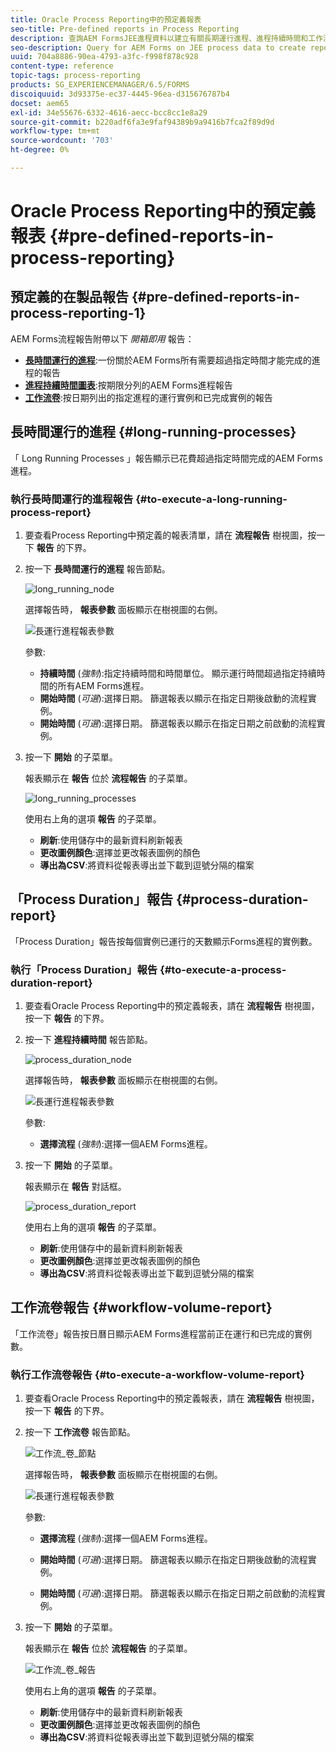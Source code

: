 ```yaml
---
title: Oracle Process Reporting中的預定義報表
seo-title: Pre-defined reports in Process Reporting
description: 查詢AEM FormsJEE進程資料以建立有關長期運行進程、進程持續時間和工作流卷的報告
seo-description: Query for AEM Forms on JEE process data to create reports on long running processes, Process duration, and Workflow volume
uuid: 704a8886-90ea-4793-a3fc-f998f878c928
content-type: reference
topic-tags: process-reporting
products: SG_EXPERIENCEMANAGER/6.5/FORMS
discoiquuid: 3d93375e-ec37-4445-96ea-d315676787b4
docset: aem65
exl-id: 34e55676-6332-4616-aecc-bcc8cc1e8a29
source-git-commit: b220adf6fa3e9faf94389b9a9416b7fca2f89d9d
workflow-type: tm+mt
source-wordcount: '703'
ht-degree: 0%

---
```


# Oracle Process Reporting中的預定義報表 {#pre-defined-reports-in-process-reporting}

## 預定義的在製品報告 {#pre-defined-reports-in-process-reporting-1}

AEM Forms流程報告附帶以下 *開箱即用* 報告：

* **[長時間運行的進程](#long-running-processes)**:一份關於AEM Forms所有需要超過指定時間才能完成的進程的報告
* **[進程持續時間圖表](#process-duration-report)**:按期限分列的AEM Forms進程報告
* **[工作流卷](#workflow-volume-report)**:按日期列出的指定進程的運行實例和已完成實例的報告

## 長時間運行的進程 {#long-running-processes}

「 Long Running Processes 」報告顯示已花費超過指定時間完成的AEM Forms進程。

### 執行長時間運行的進程報告 {#to-execute-a-long-running-process-report}

1. 要查看Process Reporting中預定義的報表清單，請在 **流程報告** 樹視圖，按一下 **報告** 的下界。
1. 按一下 **長時間運行的進程** 報告節點。

   ![long_running_node](assets/long_running_node.png)

   選擇報告時， **報表參數** 面板顯示在樹視圖的右側。

   ![長運行進程報表參數](assets/report_parameters_panel.png)

   參數:

   * **持續時間** (*強制*):指定持續時間和時間單位。 顯示運行時間超過指定持續時間的所有AEM Forms進程。
   * **開始時間** (*可選*):選擇日期。 篩選報表以顯示在指定日期後啟動的流程實例。
   * **開始時間** (*可選*):選擇日期。 篩選報表以顯示在指定日期之前啟動的流程實例。

1. 按一下 **開始** 的子菜單。

   報表顯示在 **報告** 位於 **流程報告** 的子菜單。

   ![long_running_processes](assets/long_running_processes.png)

   使用右上角的選項 **報告** 的子菜單。

   * **刷新**:使用儲存中的最新資料刷新報表
   * **更改圖例顏色**:選擇並更改報表圖例的顏色
   * **導出為CSV**:將資料從報表導出並下載到逗號分隔的檔案

## 「Process Duration」報告  {#process-duration-report}

「Process Duration」報告按每個實例已運行的天數顯示Forms進程的實例數。

### 執行「Process Duration」報告 {#to-execute-a-process-duration-report}

1. 要查看Oracle Process Reporting中的預定義報表，請在 **流程報告** 樹視圖，按一下 **報告** 的下界。
1. 按一下 **進程持續時間** 報告節點。

   ![process_duration_node](assets/process_duration_node.png)

   選擇報告時， **報表參數** 面板顯示在樹視圖的右側。

   ![長運行進程報表參數](assets/process_duration_params.png)

   參數:

   * **選擇流程** (*強制*):選擇一個AEM Forms進程。

1. 按一下 **開始** 的子菜單。

   報表顯示在 **報告** 對話框。

   ![process_duration_report](assets/process_duration_report.png)

   使用右上角的選項 **報告** 的子菜單。

   * **刷新**:使用儲存中的最新資料刷新報表
   * **更改圖例顏色**:選擇並更改報表圖例的顏色
   * **導出為CSV**:將資料從報表導出並下載到逗號分隔的檔案

## 工作流卷報告 {#workflow-volume-report}

「工作流卷」報告按日曆日顯示AEM Forms進程當前正在運行和已完成的實例數。

### 執行工作流卷報告 {#to-execute-a-workflow-volume-report}

1. 要查看Oracle Process Reporting中的預定義報表，請在 **流程報告** 樹視圖，按一下 **報告** 的下界。
1. 按一下 **工作流卷** 報告節點。

   ![工作流_卷_節點](assets/workflow_volume_node.png)

   選擇報告時， **報表參數** 面板顯示在樹視圖的右側。

   ![長運行進程報表參數](assets/workflow_volume_params.png)

   參數:

   * **選擇流程** (*強制*):選擇一個AEM Forms進程。

   * **開始時間** (*可選*):選擇日期。 篩選報表以顯示在指定日期後啟動的流程實例。

   * **開始時間** (*可選*):選擇日期。 篩選報表以顯示在指定日期之前啟動的流程實例。

1. 按一下 **開始** 的子菜單。

   報表顯示在 **報告** 位於 **流程報告** 的子菜單。

   ![工作流_卷_報告](assets/workflow_volume_report.png)

   使用右上角的選項 **報告** 的子菜單。

   * **刷新**:使用儲存中的最新資料刷新報表
   * **更改圖例顏色**:選擇並更改報表圖例的顏色
   * **導出為CSV**:將資料從報表導出並下載到逗號分隔的檔案
